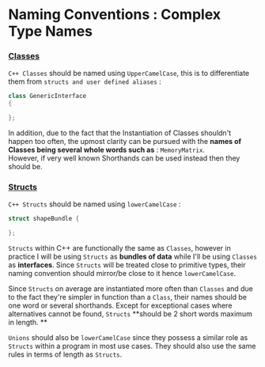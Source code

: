 # Naming Conventions : Complex Type Names
### <u>Classes </u>

`C++ Classes` should be named using `UpperCamelCase`, this is to differentiate them from `structs and user defined aliases` :
``` cpp linenums="1"
class GenericInterface 
{

}; 
```

In addition, due to the fact that the Instantiation of Classes shouldn't happen too often, the upmost clarity can be pursued with the **names of Classes being several whole words such as** : `MemoryMatrix`.   
However, if very well known Shorthands can be used instead then they should be.

### <u>Structs </u>

`C++ Structs` should be named using `lowerCamelCase` :
``` cpp linenums="1"
struct shapeBundle {

}; 
```

`Structs` within C++ are functionally the same as `Classes`, however in practice I will be using `Structs` as **bundles of data** while I'll be using `Classes` as **interfaces**. 
Since `Structs` will be treated close to primitive types, their naming convention should mirror/be close to it hence `lowerCamelCase`.  

Since `Structs` on average are instantiated more often than `Classes` and due to the fact they're simpler in function than a `Class`, their names should be one word or several shorthands. Except for exceptional cases where alternatives cannot be found, `Structs` **should be 2 short words maximum in length. **

`Unions` should also be `lowerCamelCase` since they possess a similar role as `Structs` within a program in most use cases. They should also use the same rules in terms of length as `Structs`.